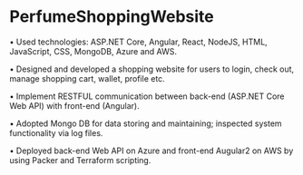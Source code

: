 # PerfumeShoppingWebsite
•	Used technologies: ASP.NET Core, Angular, React, NodeJS, HTML, JavaScript, CSS, MongoDB, Azure and AWS.

•	Designed and developed a shopping website for users to login, check out, manage shopping cart, wallet, profile etc.

•	Implement RESTFUL communication between back-end (ASP.NET Core Web API) with front-end (Angular).

•	Adopted Mongo DB for data storing and maintaining; inspected system functionality via log files.

•	Deployed back-end Web API on Azure and front-end Augular2 on AWS by using Packer and Terraform scripting.

